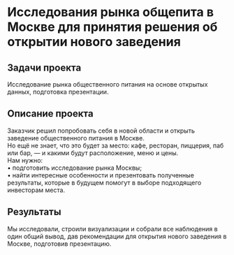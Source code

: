# Исследования рынка общепита в Москве для принятия решения об открытии нового заведения

## Задачи проекта
Исследование рынка общественного питания на основе открытых данных, подготовка презентации.

## Описание проекта 
Заказчик решил попробовать себя в новой области и открыть заведение общественного питания в Москве.\
Но ещё не знает, что это будет за место: кафе, ресторан, пиццерия, паб или бар, — и какими будут расположение, меню и цены.\
Нам нужно:\
• подготовить исследование рынка Москвы;\
• найти интересные особенности и презентовать полученные результаты, которые в будущем помогут в выборе подходящего инвесторам места.

## Результаты 
 Мы исследовали, строили визуализации и собрали все наблюдения в один общий вывод, дав рекомендации для открытия нового заведения в Москве, подготовив презентацию.   


